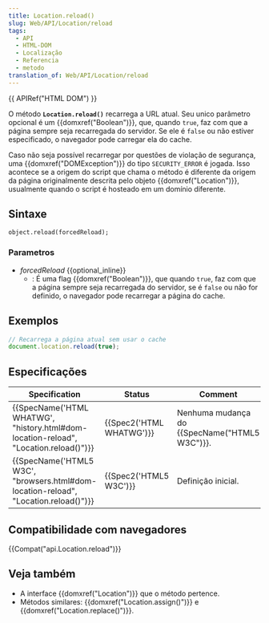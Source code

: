 ```yaml
---
title: Location.reload()
slug: Web/API/Location/reload
tags:
  - API
  - HTML-DOM
  - Localização
  - Referencia
  - metodo
translation_of: Web/API/Location/reload
---
```

{{ APIRef("HTML DOM") }}

O método **`Location.reload()`** recarrega a URL atual. Seu unico parâmetro opcional é um {{domxref("Boolean")}}, que, quando `true`, faz com que a página sempre seja recarregada do servidor. Se ele é `false` ou não estiver especificado, o navegador pode carregar ela do cache.

Caso não seja possível recarregar por questões de violação de segurança, uma {{domxref("DOMException")}} do tipo `SECURITY_ERROR` é jogada. Isso acontece se a origem do script que chama o método é diferente da origem da página originalmente descrita pelo objeto {{domxref("Location")}}, usualmente quando o script é hosteado em um domínio diferente.

## Sintaxe

```
object.reload(forcedReload);
```

### Parametros

- _forcedReload_ {{optional_inline}}
  - : É uma flag {{domxref("Boolean")}}, que quando `true`, faz com que a página sempre seja recarregada do servidor, se é `false` ou não for definido, o navegador pode recarregar a página do cache.

## Exemplos

```js
// Recarrega a página atual sem usar o cache
document.location.reload(true);
```

## Especificações

| Specification                                                                                                    | Status                           | Comment                                              |
| ---------------------------------------------------------------------------------------------------------------- | -------------------------------- | ---------------------------------------------------- |
| {{SpecName('HTML WHATWG', "history.html#dom-location-reload", "Location.reload()")}} | {{Spec2('HTML WHATWG')}} | Nenhuma mudança do {{SpecName("HTML5 W3C")}}. |
| {{SpecName('HTML5 W3C', "browsers.html#dom-location-reload", "Location.reload()")}} | {{Spec2('HTML5 W3C')}}     | Definição inicial.                                   |

## Compatibilidade com navegadores

{{Compat("api.Location.reload")}}

## Veja também

- A interface {{domxref("Location")}} que o método pertence.
- Métodos similares: {{domxref("Location.assign()")}} e {{domxref("Location.replace()")}}.
